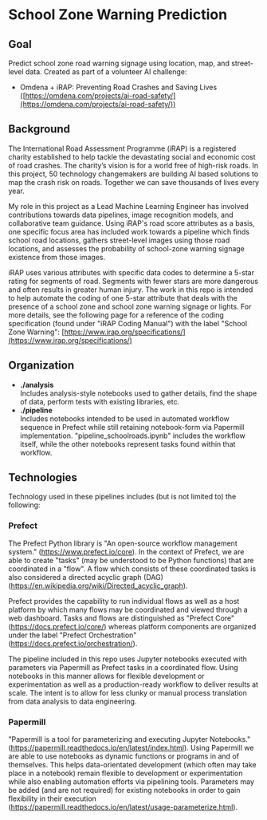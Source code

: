 # School Zone Warning Prediction

## Goal

Predict school zone road warning signage using location, map, and street-level data. Created as part of a volunteer AI challenge: 
- Omdena + iRAP: Preventing Road Crashes and Saving Lives <br> ([https://omdena.com/projects/ai-road-safety/](https://omdena.com/projects/ai-road-safety/))

## Background 

The International Road Assessment Programme (iRAP) is a registered charity established to help tackle the devastating social and economic cost of road crashes. The charity’s vision is for a world free of high-risk roads. In this project, 50 technology changemakers are building AI based solutions to map the crash risk on roads. Together we can save thousands of lives every year.

My role in this project as a Lead Machine Learning Engineer has involved contributions towards data pipelines, image recognition models, and collaborative team guidance. Using iRAP's road score attributes as a basis, one specific focus area has included work towards a pipeline which finds school road locations, gathers street-level  images using those road locations, and assesses the probability of school-zone warning signage existence from those images.

iRAP uses various attributes with specific data codes to determine a 5-star rating for segments of road. Segments with fewer stars are more dangerous and often results in greater human injury. The work in this repo is intended to help automate the coding of one 5-star attribute that deals with the presence of a school zone and school zone warning signage or lights. For more details, see the following page for a reference of the coding specification (found under "iRAP Coding Manual") with the label "School Zone Warning": [https://www.irap.org/specifications/](https://www.irap.org/specifications/)

## Organization

- __./analysis__ <br> Includes analysis-style notebooks used to gather details, find the shape of data, perform tests with existing libraries, etc.
- __./pipeline__ <br> Includes notebooks intended to be used in automated workflow sequence in Prefect while still retaining notebook-form via Papermill implementation. "pipeline_schoolroads.ipynb" includes the workflow itself, while the other notebooks represent tasks found within that workflow. 

## Technologies

Technology used in these pipelines includes (but is not limited to) the following:

### Prefect
The Prefect Python library is "An open-source workflow management system." (https://www.prefect.io/core). In the context of Prefect, we are able to create "tasks" (may be understood to be Python functions) that are coordinated in a "flow". A flow which consists of these coordinated tasks is also considered a directed acyclic graph (DAG) (https://en.wikipedia.org/wiki/Directed_acyclic_graph).

Prefect provides the capability to run individual flows as well as a host platform by which many flows may be coordinated and viewed through a web dashboard. Tasks and flows are distinguished as "Prefect Core" (https://docs.prefect.io/core/) whereas platform components are organized under the label "Prefect Orchestration" (https://docs.prefect.io/orchestration/).

The pipeline included in this repo uses Jupyter notebooks executed with parameters via Papermill as Prefect tasks in a coordinated flow. Using notebooks in this manner allows for flexible development or experimentation as well as a production-ready workflow to deliver results at scale. The intent is to allow for less clunky or manual process translation from data analysis to data engineering.

### Papermill
"Papermill is a tool for parameterizing and executing Jupyter Notebooks." (https://papermill.readthedocs.io/en/latest/index.html). Using Papermill we are able to use notebooks as dynamic functions or programs in and of themselves. This helps data-orientated development (which often may take place in a notebook) remain flexible to development or experimentation while also enabling automation efforts via pipelining tools. Parameters may be added (and are not required) for existing notebooks in order to gain flexibility in their execution (https://papermill.readthedocs.io/en/latest/usage-parameterize.html).
        